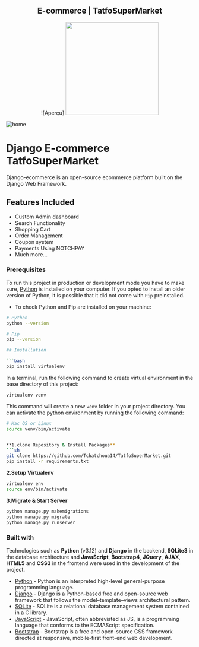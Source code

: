 <h2 align="center"> E-commerce | TatfoSuperMarket </h2>

<p align="center">
  ![Aperçu] <img width="250" height="auto" src="./images/apple-touch-icon-114x114.png">
</p>

![home](./images/loader.gif)

# Django E-commerce TatfoSuperMarket
Django-ecommerce is an open-source ecommerce platform built on the Django Web Framework.
## Features Included
- Custom Admin dashboard
- Search Functionality
- Shopping Cart
- Order Management
- Coupon system
- Payments Using NOTCHPAY 
- Much more...

### Prerequisites

To run this project in production or development mode you have to make sure, [Python](https://www.python.org/downloads/) is installed on your computer. If you opted to install an older version of Python, it is possible that it did not come with `Pip` preinstalled.

- To check Python and Pip are installed on your machine:
```bash
# Python
python --version

# Pip
pip --version

## Installation

```bash
pip install virtualenv
```
In a terminal, run the following command to create virtual environment in the base directory of this project:

```bash
virtualenv venv
```
This command will create a new `venv` folder in your project directory. You can activate the python environment by running the following command:

```bash
# Mac OS or Linux
source venv/bin/activate


**1.clone Repository & Install Packages**
```sh
git clone https://github.com/Tchatchoua14/TatfoSuperMarket.git
pip install -r requirements.txt
```
**2.Setup Virtualenv**
```sh
virtualenv env
source env/bin/activate
```
**3.Migrate & Start Server**
```sh
python manage.py makemigrations
python manage.py migrate
python manage.py runserver
```
### Built with
Technologies such as **Python** (v3.12) and **Django** in the backend, **SQLite3** in the database architecture and 
**JavaScript**, **Bootstrap4**, **JQuery**, **AJAX**, **HTML5** and **CSS3** in the frontend were used in the development of the project.

- [Python](https://www.python.org/) - Python is an interpreted high-level general-purpose programming language.
- [Django](https://www.djangoproject.com/) - Django is a Python-based free and open-source web framework that follows the model–template–views architectural pattern.
- [SQLite](https://www.sqlite.org/index.html) - SQLite is a relational database management system contained in a C library.
- [JavaScript](https://www.javascript.com/) - JavaScript, often abbreviated as JS, is a programming language that conforms to the ECMAScript specification.
- [Bootstrap](https://getbootstrap.com/) - Bootstrap is a free and open-source CSS framework directed at responsive, mobile-first front-end web development.